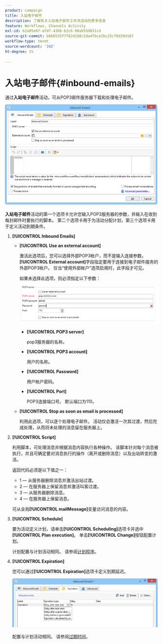 ```yaml
---
product: campaign
title: 入站电子邮件
description: 了解有关入站电子邮件工作流活动的更多信息
feature: Workflows, Channels Activity
exl-id: b2a05e07-a7d7-436b-b2c6-90ab55d031cd
source-git-commit: b666535f7f82d1b8c2da4fbce1bc25cf8d39d187
workflow-type: tm+mt
source-wordcount: '342'
ht-degree: 1%

---
```


# 入站电子邮件{#inbound-emails}



通过&#x200B;**入站电子邮件**&#x200B;活动，可从POP3邮件服务器下载和处理电子邮件。

![](assets/email_rec_edit_1.png)

**入站电子邮件**&#x200B;活动的第一个选项卡允许您输入POP3服务器的参数，并输入在收到每封邮件时要执行的脚本。 第二个选项卡用于为活动分配计划，第三个选项卡用于定义活动到期条件。

1. **[!UICONTROL Inbound Emails]**

   * **[!UICONTROL Use an external account]**

     激活此选项后，您可以选择外部POP3帐户，而不是输入连接参数。 **[!UICONTROL External account]**&#x200B;字段指定要用于连接到电子邮件服务的外部POP3帐户。 仅当“使用外部帐户”选项启用时，此字段才可见。

     如果未选择此选项，则必须指定以下参数：

     ![](assets/email_rec_edit_1b.png)

      * **[!UICONTROL POP3 server]**

        pop3服务器的名称。

      * **[!UICONTROL POP3 account]**

        用户的名称。

      * **[!UICONTROL Password]**

        用户帐户密码。

      * **[!UICONTROL Port]**

        POP3连接端口号。 默认端口为110。

   * **[!UICONTROL Stop as soon as email is processed]**

     利用此选项，可以逐个处理电子邮件。 活动仅会激活一次其过渡，然后完成处理，从而将未处理的消息留在服务器上。

1. **[!UICONTROL Script]**

   利用脚本，可处理消息并根据消息内容执行各种操作。 该脚本针对每个消息被执行，并且可确定要对消息执行的操作（离开或删除消息）以及出站转变的激活。

   返回代码必须是以下值之一：

   * 1 — 从服务器删除消息并激活出站过渡。
   * 2 — 在服务器上保留消息并激活叫客过渡。
   * 3 — 从服务器删除消息。
   * 4 — 在服务器上保留消息。

   可从全局&#x200B;**[!UICONTROL mailMessage]**&#x200B;变量访问消息的内容。

1. **[!UICONTROL Schedule]**

   要为活动定义计划，请单击&#x200B;**[!UICONTROL Scheduling]**&#x200B;选项卡并选中&#x200B;**[!UICONTROL Plan execution]**。 单击&#x200B;**[!UICONTROL Change]**&#x200B;按钮配置计划。

   计划配置与计划活动相同。 请参阅[计划程序](scheduler.md)。

1. **[!UICONTROL Expiration]**

   您可以通过&#x200B;**[!UICONTROL Expiration]**&#x200B;选项卡定义到期延迟。

   ![](assets/email_rec_edit_3.png)

   配置与计划活动相同。 请参阅[过期时间](defining-approvals.md)。
